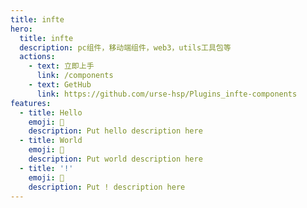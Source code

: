 ```yaml
---
title: infte
hero:
  title: infte
  description: pc组件，移动端组件，web3，utils工具包等
  actions:
    - text: 立即上手
      link: /components
    - text: GetHub
      link: https://github.com/urse-hsp/Plugins_infte-components
features:
  - title: Hello
    emoji: 💎
    description: Put hello description here
  - title: World
    emoji: 🌈
    description: Put world description here
  - title: '!'
    emoji: 🚀
    description: Put ! description here
---
```

